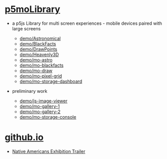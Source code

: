# [p5moLibrary](https://github.com/molab-itp/p5moLibrary)

- a p5js Library for multi screen experiences - mobile devices paired with large screens

  - [demo/Astronomical](demo/Astronomical?v=84)
  - [demo/BlackFacts](demo/BlackFacts?v=84)
  - [demo/DrawPoints](demo/DrawPoints?v=84)
  - [demo/Heavenly3D](demo/Heavenly3D?v=84)
  - [demo/mo-astro](demo/mo-astro?v=84)
  - [demo/mo-blackfacts](demo/mo-blackfacts?v=84)
  - [demo/mo-draw](demo/mo-draw?v=84)
  - [demo/mo-pixel-grid](demo/mo-pixel-grid?v=84)
  - [demo/mo-storage-dashboard](demo/mo-storage-dashboard?v=84)

- preliminary work

  - [demo/js-image-viewer](demo/js-image-viewer?v=84)
  - [demo/mo-gallery-1](demo/mo-gallery-1?v=84)
  - [demo/mo-gallery-2](demo/mo-gallery-2?v=84)
  - [demo/mo-storage-console](demo/mo-storage-console?v=84)

# [github.io](https://molab-itp.github.io/p5moLibrary/src?v=84)

- [Native Americans Exhibition Trailer](demo/BlackFacts?playlist=hpjNGTYvpxw)

<!--

- retired
  - [demo/mo-astro-host-0](demo/mo-astro-host-0?v=84)
  - [demo/mo-astro-host-1](demo/mo-astro-host-1?v=84)
  - [demo/mo-astro-remote-0](demo/mo-astro-remote-0?v=84)
  - [demo/mo-astro-remote-1](demo/mo-astro-remote-1?v=84)

  - [demo/mo-blackfacts-host](demo/mo-blackfacts-host?v=84)
  - [demo/mo-blackfacts-remote](demo/mo-blackfacts-remote?v=84)

# https://www.youtube.com/watch?v=hpjNGTYvpxw
# The Land Carries Our Ancestors: Contemporary Art by Native Americans Exhibition Trailer

 -->
